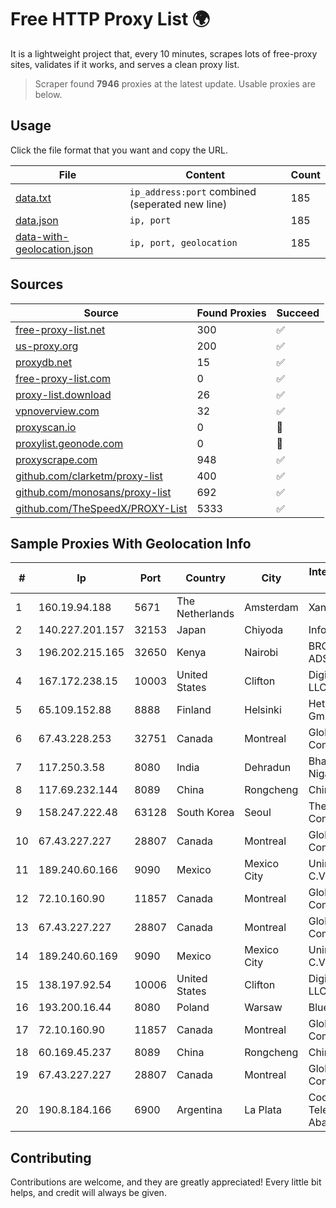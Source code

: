 
# Free HTTP Proxy List 🌍

It is a lightweight project that, every 10 minutes, scrapes lots of free-proxy sites, validates if it works, and serves a clean proxy list.


> Scraper found **7946** proxies at the latest update. Usable proxies are below.

## Usage

Click the file format that you want and copy the URL.


|File|Content|Count|
|----|-------|-----|
|[data.txt](https://raw.githubusercontent.com/themiralay/Proxy-List-World/master/data.txt)|`ip_address:port` combined (seperated new line)|185|
|[data.json](https://raw.githubusercontent.com/themiralay/Proxy-List-World/master/data.json)|`ip, port`|185|
|[data-with-geolocation.json](https://raw.githubusercontent.com/themiralay/Proxy-List-World/master/data-with-geolocation.json)|`ip, port, geolocation`|185|

## Sources

|Source|Found Proxies|Succeed|
|------|-------------|-------|
|[free-proxy-list.net](https://free-proxy-list.net)|300|✅|
|[us-proxy.org](https://www.us-proxy.org)|200|✅|
|[proxydb.net](http://proxydb.net)|15|✅|
|[free-proxy-list.com](https://free-proxy-list.com/?page=&port=&type%5B%5D=http&type%5B%5D=https&up_time=0&search=Search)|0|✅|
|[proxy-list.download](https://www.proxy-list.download/HTTP)|26|✅|
|[vpnoverview.com](https://vpnoverview.com/privacy/anonymous-browsing/free-proxy-servers)|32|✅|
|[proxyscan.io](https://www.proxyscan.io)|0|🚫|
|[proxylist.geonode.com](https://proxylist.geonode.com/api/proxy-list?limit=300&page=1&sort_by=lastChecked&sort_type=desc&protocols=http,https)|0|🚫|
|[proxyscrape.com](https://api.proxyscrape.com/v2/?request=displayproxies&protocol=http&timeout=10000&country=all&ssl=all&anonymity=all)|948|✅|
|[github.com/clarketm/proxy-list](https://raw.githubusercontent.com/clarketm/proxy-list/master/proxy-list-raw.txt)|400|✅|
|[github.com/monosans/proxy-list](https://raw.githubusercontent.com/monosans/proxy-list/main/proxies/http.txt)|692|✅|
|[github.com/TheSpeedX/PROXY-List](https://raw.githubusercontent.com/TheSpeedX/PROXY-List/master/http.txt)|5333|✅|


## Sample Proxies With Geolocation Info

|#|Ip|Port|Country|City|Internet Service Provider|
|-|--|----|-------|----|-------------------------|
|1|160.19.94.188|5671|The Netherlands|Amsterdam|Xantho UAB|
|2|140.227.201.157|32153|Japan|Chiyoda|InfoSphere|
|3|196.202.215.165|32650|Kenya|Nairobi|BROADBAND-ADSL|
|4|167.172.238.15|10003|United States|Clifton|DigitalOcean, LLC|
|5|65.109.152.88|8888|Finland|Helsinki|Hetzner Online GmbH|
|6|67.43.228.253|32751|Canada|Montreal|GloboTech Communications|
|7|117.250.3.58|8080|India|Dehradun|Bharat Sanchar Nigam Ltd|
|8|117.69.232.144|8089|China|Rongcheng|Chinanet|
|9|158.247.222.48|63128|South Korea|Seoul|The Constant Company, LLC|
|10|67.43.227.227|28807|Canada|Montreal|GloboTech Communications|
|11|189.240.60.166|9090|Mexico|Mexico City|Uninet S.A. de C.V.|
|12|72.10.160.90|11857|Canada|Montreal|GloboTech Communications|
|13|67.43.227.227|28807|Canada|Montreal|GloboTech Communications|
|14|189.240.60.169|9090|Mexico|Mexico City|Uninet S.A. de C.V.|
|15|138.197.92.54|10006|United States|Clifton|DigitalOcean, LLC|
|16|193.200.16.44|8080|Poland|Warsaw|BlueVPS OU|
|17|72.10.160.90|11857|Canada|Montreal|GloboTech Communications|
|18|60.169.45.237|8089|China|Rongcheng|Chinanet|
|19|67.43.227.227|28807|Canada|Montreal|GloboTech Communications|
|20|190.8.184.166|6900|Argentina|La Plata|Cooperativa Telefónica de Abasto|



## Contributing

Contributions are welcome, and they are greatly appreciated! Every
little bit helps, and credit will always be given.

